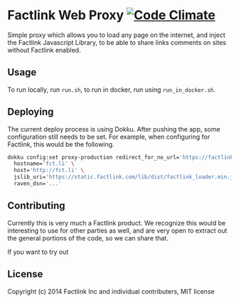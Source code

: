 # Factlink Web Proxy [![Code Climate](https://codeclimate.com/github/Factlink/web-proxy.png)](https://codeclimate.com/github/Factlink/web-proxy)

Simple proxy which allows you to load any page on the internet, and inject the Factlink Javascript Library, to be able to share links comments on sites without Factlink enabled.

## Usage

To run locally, run `run.sh`, to run in docker, run using `run_in_docker.sh`.

## Deploying

The current deploy process is using Dokku. After pushing the app, some configuration still needs to be set. For example, when configuring for Factlink, this would be the following.

```bash
dokku config:set proxy-production redirect_for_no_url='https://factlink.com' \
  hostname='fct.li' \
  host='http://fct.li' \
  jslib_uri='https://static.factlink.com/lib/dist/factlink_loader.min.js?o=proxy' \
  raven_dsn='...'
```

## Contributing

Currently this is very much a Factlink product. We recognize this would be interesting to use for other parties as well, and are very open to extract out the general portions of the code, so we can share that.

If you want to try out

## License

Copyright (c) 2014 Factlink Inc and individual contributers, MIT license

